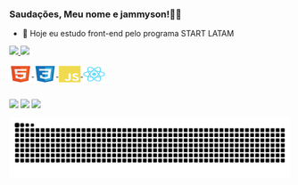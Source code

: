 ### Saudações, Meu nome e jammyson!🖖🏻

- 🌱 Hoje eu estudo front-end pelo programa START LATAM
<div>
  <a href="https://github.com/jamespinho">
  <img height="170em" src="https://github-readme-stats.vercel.app/api?username=jamespinho&show_icons=true&theme=dark&include_all_commits=true&count_private=true"/>
  <img height="170em" src="https://github-readme-stats.vercel.app/api/top-langs/?username=jamespinho&layout=compact&langs_count=7&theme=dark"/>
</div>
<div style="display: inline_block"><br>
  <img align="center" alt="James-HTML" height="30" width="40" src="https://raw.githubusercontent.com/devicons/devicon/master/icons/html5/html5-original.svg">
  <img align="center" alt="James-CSS" height="30" width="40" src="https://raw.githubusercontent.com/devicons/devicon/master/icons/css3/css3-original.svg">
  <img align="center" alt="James-Js" height="30" width="40" src="https://raw.githubusercontent.com/devicons/devicon/master/icons/javascript/javascript-plain.svg">
  <img align="center" alt="James-Node.js" height="30" width="40" src="https://raw.githubusercontent.com/devicons/devicon/master/icons/react/react-original.svg">
</div>
  
##

</div>
<a href="https://instagram.com/eujamees/" target="_blank"><img src="https://img.shields.io/badge/-Instagram-%23E4405F?style=for-the-badge&logo=instagram&logoColor=white" target="_blank"></a>
<a href="https://www.linkedin.com/in/jammyson-christian-b06718202/" target="_blank"><img src="https://img.shields.io/badge/-LinkedIn-%230077B5?style=for-the-badge&logo=linkedin&logoColor=white" target="_blank"></a>
<a href = "mailto:jammysonpinho@gmail.com"><img src="https://img.shields.io/badge/-Gmail-%23333?style=for-the-badge&logo=gmail&logoColor=white" target="_blank"></a>

![Snake animation](https://github.com/jamespinho/jamespinho/blob/output/github-contribution-grid-snake.svg)

</div>

